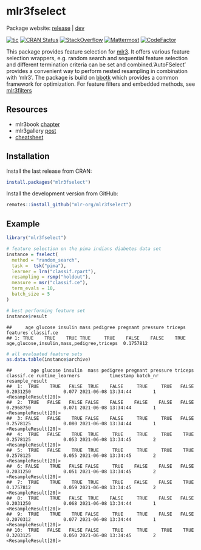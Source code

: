 
# mlr3fselect

Package website: [release](https://mlr3fselect.mlr-org.com/) |
[dev](https://mlr3fselect.mlr-org.com/dev/)

<!-- badges: start -->

[![tic](https://github.com/mlr-org/mlr3fselect/workflows/tic/badge.svg?branch=main)](https://github.com/mlr-org/mlr3fselect/actions)
[![CRAN
Status](https://www.r-pkg.org/badges/version/mlr3fselect)](https://cran.r-project.org/package=mlr3fselect)
[![StackOverflow](https://img.shields.io/badge/stackoverflow-mlr3-orange.svg)](https://stackoverflow.com/questions/tagged/mlr3)
[![Mattermost](https://img.shields.io/badge/chat-mattermost-orange.svg)](https://lmmisld-lmu-stats-slds.srv.mwn.de/mlr_invite/)
[![CodeFactor](https://www.codefactor.io/repository/github/mlr-org/mlr3fselect/badge)](https://www.codefactor.io/repository/github/mlr-org/mlr3fselect)
<!-- badges: end -->

This package provides feature selection for
[mlr3](https://mlr3.mlr-org.com). It offers various feature selection
wrappers, e.g. random search and sequential feature selection and
different termination criteria can be set and combined.’AutoFSelect’
provides a convenient way to perform nested resampling in combination
with ‘mlr3’. The package is build on
[bbotk](https://github.com/mlr-org/bbotk) which provides a common
framework for optimization. For feature filters and embedded methods,
see [mlr3filters](https://mlr3filters.mlr-org.com)

## Resources

  - mlr3book [chapter](https://mlr3book.mlr-org.com/fs.html)
  - mlr3gallery
    [post](https://mlr3gallery.mlr-org.com/posts/2020-09-14-mlr3fselect-basic/)
  - [cheatsheet](https://cheatsheets.mlr-org.com/mlr3fselect.pdf)

## Installation

Install the last release from CRAN:

``` r
install.packages("mlr3fselect")
```

Install the development version from GitHub:

``` r
remotes::install_github("mlr-org/mlr3fselect")
```

## Example

``` r
library("mlr3fselect")

# feature selection on the pima indians diabetes data set
instance = fselect(
  method = "random_search",
  task =  tsk("pima"),
  learner = lrn("classif.rpart"),
  resampling = rsmp("holdout"),
  measure = msr("classif.ce"),
  term_evals = 10,
  batch_size = 5
)

# best performing feature set
instance$result
```

    ##     age glucose insulin mass pedigree pregnant pressure triceps                                  features classif.ce
    ## 1: TRUE    TRUE    TRUE TRUE     TRUE    FALSE    FALSE    TRUE age,glucose,insulin,mass,pedigree,triceps  0.1757812

``` r
# all evaluated feature sets
as.data.table(instance$archive)
```

    ##       age glucose insulin  mass pedigree pregnant pressure triceps classif.ce runtime_learners           timestamp batch_nr      resample_result
    ##  1:  TRUE    TRUE   FALSE  TRUE    FALSE     TRUE     TRUE   FALSE  0.2031250            0.077 2021-06-08 13:34:44        1 <ResampleResult[20]>
    ##  2:  TRUE   FALSE   FALSE FALSE    FALSE    FALSE    FALSE   FALSE  0.2968750            0.071 2021-06-08 13:34:44        1 <ResampleResult[20]>
    ##  3: FALSE   FALSE    TRUE FALSE    FALSE     TRUE     TRUE   FALSE  0.2578125            0.080 2021-06-08 13:34:44        1 <ResampleResult[20]>
    ##  4:  TRUE   FALSE    TRUE  TRUE     TRUE     TRUE     TRUE    TRUE  0.2578125            0.053 2021-06-08 13:34:45        2 <ResampleResult[20]>
    ##  5:  TRUE   FALSE    TRUE  TRUE     TRUE     TRUE     TRUE    TRUE  0.2578125            0.055 2021-06-08 13:34:45        2 <ResampleResult[20]>
    ##  6: FALSE    TRUE   FALSE FALSE     TRUE    FALSE    FALSE   FALSE  0.2031250            0.051 2021-06-08 13:34:45        2 <ResampleResult[20]>
    ##  7:  TRUE    TRUE    TRUE  TRUE     TRUE    FALSE    FALSE    TRUE  0.1757812            0.059 2021-06-08 13:34:45        2 <ResampleResult[20]>
    ##  8:  TRUE    TRUE   FALSE  TRUE    FALSE     TRUE    FALSE   FALSE  0.2031250            0.068 2021-06-08 13:34:44        1 <ResampleResult[20]>
    ##  9:  TRUE    TRUE    TRUE FALSE     TRUE     TRUE    FALSE   FALSE  0.2070312            0.077 2021-06-08 13:34:44        1 <ResampleResult[20]>
    ## 10:  TRUE   FALSE   FALSE FALSE     TRUE     TRUE     TRUE    TRUE  0.3203125            0.050 2021-06-08 13:34:45        2 <ResampleResult[20]>
